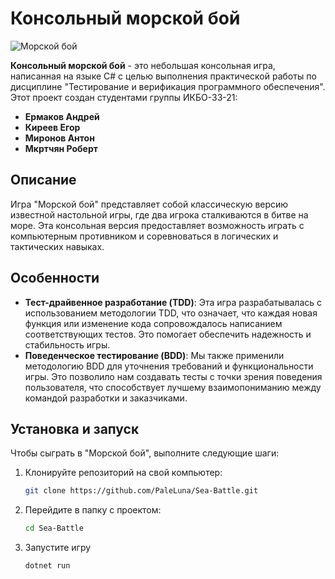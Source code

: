 # Консольный морской бой

![Морской бой](https://i.postimg.cc/KjKcJ8wk/task-name-epic-naval-battle-of-2010s-naval-cruisers-in-oil-painting-styletask-descriptioncreat-64154.png)

**Консольный морской бой** - это небольшая консольная игра, написанная на языке C# с целью выполнения практической работы по дисциплине "Тестирование и верификация программного обеспечения". Этот проект создан студентами группы ИКБО-33-21:

- **Ермаков Андрей**
- **Киреев Егор**
- **Миронов Антон**
- **Мкртчян Роберт**

## Описание

Игра "Морской бой" представляет собой классическую версию известной настольной игры, где два игрока сталкиваются в битве на море. Эта консольная версия предоставляет возможность играть с компьютерным противником и соревноваться в логических и тактических навыках.

## Особенности

- **Тест-драйвенное разработание (TDD)**: Эта игра разрабатывалась с использованием методологии TDD, что означает, что каждая новая функция или изменение кода сопровождалось написанием соответствующих тестов. Это помогает обеспечить надежность и стабильность игры.
- **Поведенческое тестирование (BDD)**: Мы также применили методологию BDD для уточнения требований и функциональности игры. Это позволило нам создавать тесты с точки зрения поведения пользователя, что способствует лучшему взаимопониманию между командой разработки и заказчиками.

## Установка и запуск

Чтобы сыграть в "Морской бой", выполните следующие шаги:

1. Клонируйте репозиторий на свой компьютер:

   ```bash
   git clone https://github.com/PaleLuna/Sea-Battle.git
   ```
2. Перейдите в папку с проектом:
   ```bash
   cd Sea-Battle
   ```
3. Запустите игру
   ```bash
   dotnet run
   ```
   
